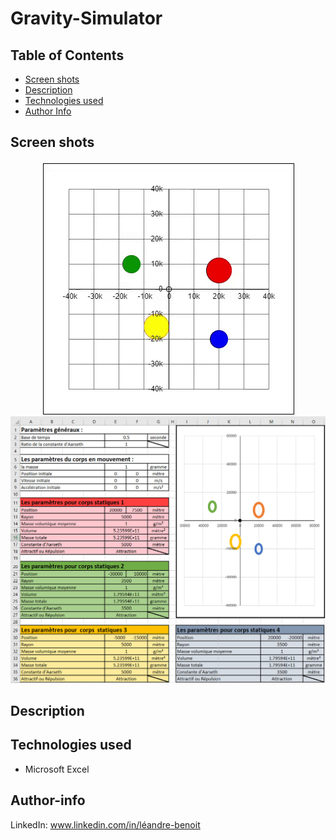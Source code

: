 # Gravity-Simulator

## Table of Contents
<ul dir="auto">
  <li><a href="#screen-shots">Screen shots</a></li>
  <li><a href="#description">Description</a></li>
  <li><a href="#technologies-used">Technologies used</a></li>
  <li><a href="#author-info">Author Info</a></li>
</ul>

## Screen shots
<img src="img/read/grativyEzgif1.gif" style="
  display: block;
  margin-left: auto;
  margin-right: auto;">
<img src="img/read/gravityScreenshot1.png">
  
## Description

## Technologies used
<ul>
  <li>Microsoft Excel</li>
</ul>

## Author-info
LinkedIn: www.linkedin.com/in/léandre-benoit
